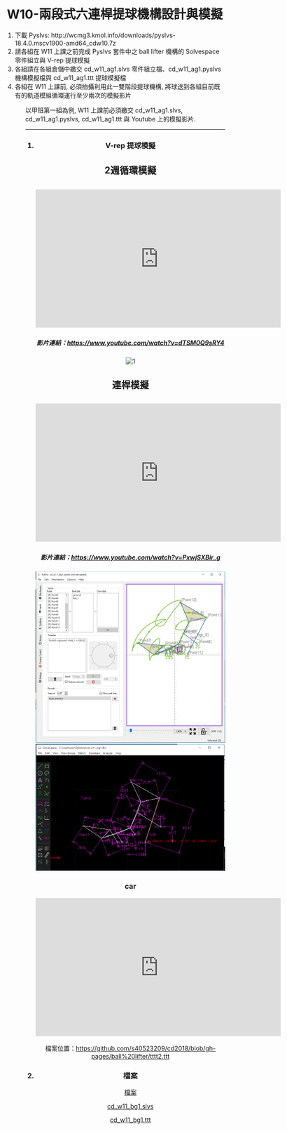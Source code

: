 <center>
<H1> W10-兩段式六連桿提球機構設計與模擬</br>
</h1>
</center>

<ol>
<li>下載 Pyslvs: http://wcmg3.kmol.info/downloads/pyslvs-18.4.0.mscv1900-amd64_cdw10.7z<br/>

<li>請各組在 W11 上課之前完成 Pyslvs 套件中之 ball lifter 機構的 Solvespace 零件組立與 V-rep 提球模擬<br/>

<li>各組請在各組倉儲中繳交 cd_w11_ag1.slvs 零件組立檔、cd_w11_ag1.pyslvs 機構模擬檔與 cd_w11_ag1.ttt 提球模擬檔<br/>

<li>各組在 W11 上課前, 必須拍攝利用此一雙階段提球機構, 將球送到各組目前既有的軌道模組循環運行至少兩次的模擬影片<br/><ol/>


以甲班第一組為例, W11 上課前必須繳交 cd_w11_ag1.slvs, cd_w11_ag1.pyslvs, cd_w11_ag1.ttt 與 Youtube 上的模擬影片.

---

<ol type="1">
<center>





<h3><li>V-rep 提球模擬</br></h3>




<h2>2週循環模擬<h2/>
 
<iframe width="560" height="315" src="https://www.youtube.com/embed/dTSM0Q9sRY4" frameborder="0" allow="autoplay; encrypted-media" allowfullscreen></iframe>



<h5>影片連結：<a href="https://www.youtube.com/watch?v=dTSM0Q9sRY4
">https://www.youtube.com/watch?v=dTSM0Q9sRY4
</a>
</h5> 

<img src="https://github.com/cow2166/66969/blob/master/966/20180508_221639.gif?raw=true" alt="1">




<h2>連桿模擬<h2/>


<iframe width="560" height="315" src="https://www.youtube.com/embed/PxwjSXBir_g" frameborder="0" allow="autoplay; encrypted-media" allowfullscreen></iframe>

<h5>影片連結：<a href="https://www.youtube.com/watch?v=PxwjSXBir_g
">https://www.youtube.com/watch?v=PxwjSXBir_g

</a>

</h5>


<img src="https://github.com/cow2166/66969/blob/master/966/w11-1.PNG?raw=true">

<img src="https://github.com/cow2166/66969/blob/master/966/w11-2.PNG?raw=true">



<H3>car</h3>
<iframe width="560" height="315" src="https://www.youtube.com/embed/tVeo7YB3nZU" frameborder="0" allow="autoplay; encrypted-media" allowfullscreen></iframe>

檔案位置：<a href="https://github.com/s40523209/cd2018/blob/gh-pages/ball%20lifter/tttt2.ttt
">https://github.com/s40523209/cd2018/blob/gh-pages/ball%20lifter/tttt2.ttt
</a>



<H3><li>檔案</br></H3>

[檔案](https://github.com/s40523209/cd2018/tree/gh-pages/ball%20lifter)

[cd_w11_bg1.slvs](https://github.com/s40523209/cd2018/blob/gh-pages/ball%20lifter/cd_w11_bg1.slvs)

[cd_w11_bg1.ttt](https://github.com/s40523209/cd2018/blob/gh-pages/ball%20lifter/cd_w11_bg1.ttt)






